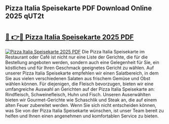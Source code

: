 ## Pizza Italia Speisekarte PDF Download Online 2025 qUT2t

# <h2><a href="http://gc5faa.nevu.top/?p=Pizza+Italia+Speisekarte">🔗 👉🔴 Pizza Italia Speisekarte 2025 PDF</a></h2>

[![Pizza Italia Speisekarte 2025 PDF](https://i.imgur.com/dBaPXMq.png)](http://gc5faa.nevu.top/?p=Pizza+Italia+Speisekarte)
Die Pizza Italia Speisekarte im Restaurant oder Café ist nicht nur eine Liste der Gerichte, die für die Bestellung angeboten werden, sondern auch eine Gelegenheit für Sie, ein köstliches und für Ihren Geschmack geeignetes Gericht zu wählen. Auf unserer Pizza Italia Speisekarte empfehlen wir einen Salatbereich, in dem Sie aus vielen verschiedenen Salaten aus frischem Gemüse und Obst wählen können. Für diejenigen, die Fleisch bevorzugen, bieten wir eine umfangreiche Auswahl an Gerichten auf der Pizza Italia Speisekarte an: Rindfleisch, Schweinefleisch, Huhn und Fisch. Unseren Auserwählten bieten wir Gourmet-Gerichte wie Schaschlik und Steak an, die auf einem alten Feuer zubereitet werden. Wenn Sie sich nicht entscheiden können, was Sie von der Pizza Italia Speisekarte wünschen, ist unser Team bereit zu helfen und Ihnen einen angenehmen und komfortablen Service zu bieten.
